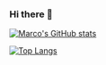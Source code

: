 ### Hi there 👋

<!--
**marcobarilari/marcobarilari** is a ✨ _special_ ✨ repository because its `README.md` (this file) appears on your GitHub profile.

Here are some ideas to get you started:

- 🔭 I’m currently working on ...
- 🌱 I’m currently learning ...
- 👯 I’m looking to collaborate on ...
- 🤔 I’m looking for help with ...
- 💬 Ask me about ...
- 📫 How to reach me: ...
- 😄 Pronouns: ...
- ⚡ Fun fact: ...
-->

[![Marco's GitHub stats](https://github-readme-stats.vercel.app/api?username=marcobarilari&theme=gruvbox)](https://github.com/anuraghazra/github-readme-stats)

[![Top Langs](https://github-readme-stats.vercel.app/api/top-langs/?username=marcobarilari&langs_count=10&hide=html,tex,m&theme=gruvbox&layout=compact)](https://github.com/anuraghazra/github-readme-stats)
